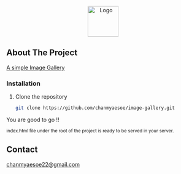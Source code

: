 <!-- PROJECT LOGO -->
<br />
<div align="center">
  <a href="https://test.com" target="_blank">
    <img src="https://test.imgix.net/assets/images/icon.png" alt="Logo" width="80" height="80">
  </a>
</div>

<!-- ABOUT THE PROJECT -->
## About The Project
<a href="https://test.com" target="_blank">
    A simple Image Gallery
</a>


### Installation

1. Clone the repository
   ```sh
   git clone https://github.com/chanmyaesoe/image-gallery.git

<p >You are good to go !!</p>
<small> index.html file under the root of the project is ready to be served in your server.</small>


<!-- CONTACT -->
## Contact
chanmyaesoe22@gmail.com
